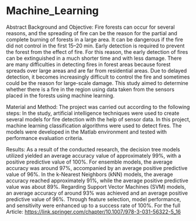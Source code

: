 # Machine_Learning
Abstract
Background and Objective: Fire forests can occur for several reasons, and the spreading of fire can be the reason for the partial and complete burning of forests in a large area. It can be dangerous if the fire did not control in the first 15–20 min. Early detection is required to prevent the forest from the effect of fire. For this reason, the early detection of fires can be extinguished in a much shorter time and with less damage. There are many difficulties in detecting fires in forest areas because forest spreads over large areas and are far from residential areas. Due to delayed detection, it becomes increasingly difficult to control the fire and sometimes could be the reason for large-scale damage. This study aimed to determine whether there is a fire in the region using data taken from the sensors placed in the forests using machine learning.

Material and Method: The project was carried out according to the following steps: In the study, artificial intelligence techniques were used to create several models for fire detection with the help of sensor data. In this project, machine learning classification algorithms were used to detect fires. The models were developed in the Matlab environment and tested with performance evaluation criteria.

Results: As a result of the conducted research, the decision tree models utilized yielded an average accuracy value of approximately 99%, with a positive predictive value of 100%. For ensemble models, the average accuracy was around 97%, accompanied by an average positive predictive value of 96%. In the k-Nearest Neighbors (kNN) models, the average accuracy reached approximately 91%, while the average positive predictive value was about 89%. Regarding Support Vector Machines (SVM) models, an average accuracy of around 93% was achieved and an average positive predictive value of 96%. Through feature selection, model performance, and sensitivity were enhanced up to a success rate of 100%.
For the full Article: https://link.springer.com/chapter/10.1007/978-3-031-56322-5_16 
